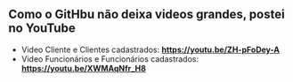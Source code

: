 ## Como o GitHbu não deixa videos grandes, postei no YouTube
- Video Cliente e Clientes cadastrados: **https://youtu.be/ZH-pFoDey-A**
- Video Funcionários e Funcionários cadastrados: **https://youtu.be/XWMAqNfr_H8**
